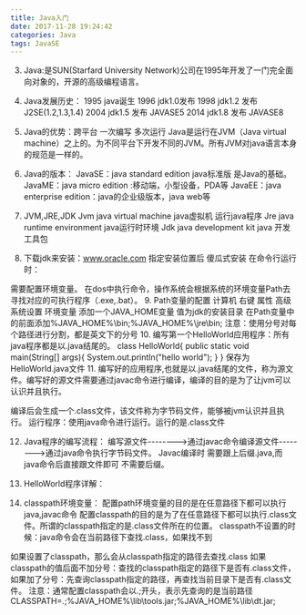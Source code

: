 ```yaml
---
title: Java入门
date: 2017-11-28 19:24:42
categories: Java
tags: JavaSE
---
```

3.	Java:是SUN(Starfard University Network)公司在1995年开发了一门完全面向对象的，开源的高级编程语言。
4.	Java发展历史：
1995 java诞生
1996 jdk1.0发布
1998 jdk1.2 发布  J2SE(1.2,1.3,1.4)
2004 jdk1.5 发布  JAVASE5
2014 jdk1.8 发布  JAVASE8
5.	Java的优势：跨平台
一次编写 多次运行
Java是运行在JVM（Java virtual machine）之上的。为不同平台下开发不同的JVM。所有JVM对java语言本身的规范是一样的。
 
6.	Java的版本：
JavaSE：java standard edition java标准版 是Java的基础。
JavaME：java micro edition :移动端，小型设备，PDA等
JavaEE：java enterprise edition：java的企业级版本，java web等
7.	JVM,JRE,JDK
Jvm java virtual machine 		java虚拟机 运行java程序
Jre  java runtime environment  	java运行时环境
Jdk  java development kit java	开发工具包
 
8.	下载jdk来安装：www.oracle.com
指定安装位置后 傻瓜式安装
在命令行运行时：
 
需要配置环境变量。
在dos中执行命令，操作系统会根据系统的环境变量Path去寻找对应的可执行程序（.exe,.bat）。
9.	Path变量的配置
计算机  右键  属性  高级系统设置  环境变量 
添加一个JAVA_HOME变量 值为jdk的安装目录
在Path变量中的前面添加%JAVA_HOME%\bin;%JAVA_HOME%\jre\bin;
注意：使用分号对每个路径进行分割，都是英文下的分号
10.	编写第一个HelloWorld应用程序：所有java程序都是以.java结尾的。
class HelloWorld{
    public static void main(String[] args){
	     System.out.println("hello world");
    }
}
保存为HelloWorld.java文件
11.	编写好的应用程序,也就是以.java结尾的文件，称为源文件。编写好的源文件需要通过javac命令进行编译，编译的目的是为了让jvm可以认识并且执行。
 
编译后会生成一个.class文件，该文件称为字节码文件，能够被jvm认识并且执行。
运行程序：使用java命令进行运行。运行的是.class文件
 
12.	Java程序的编写流程：
编写源文件-------->通过javac命令编译源文件-------->通过java命令执行字节码文件。
Javac编译时 需要跟上后缀.java,而java命令后直接跟文件即可 不需要后缀。
13.	HelloWorld程序详解：
 
14.	classpath环境变量：
配置path环境变量的目的是在任意路径下都可以执行java,javac命令
配置classpath的目的是为了在任意路径下都可以执行.class文件。所谓的classpath指定的是.class文件所在的位置。
classpath不设置的时候：java命令会在当前路径下查找.class，如果找不到
 
如果设置了classpath，那么会从classpath指定的路径去查找.class
如果classpath的值后面不加分号：查找的classpath指定的路径下是否有.class文件，
如果加了分号：先查询classpath指定的路径，再查找当前目录下是否有.class文件。
注意：通常配置classpath会以.;开头，表示先查询的是当前路径
CLASSPATH=.;%JAVA_HOME%\lib\tools.jar;%JAVA_HOME%\lib\dt.jar;
